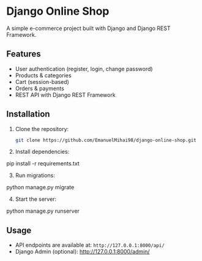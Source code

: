# Django Online Shop

A simple e-commerce project built with Django and Django REST Framework.

## Features
- User authentication (register, login, change password)
- Products & categories
- Cart (session-based)
- Orders & payments
- REST API with Django REST Framework

## Installation
1. Clone the repository:
   ```bash
   git clone https://github.com/EmanuelMihai98/django-online-shop.git

2. Install dependencies:

pip install -r requirements.txt

3. Run migrations:

python manage.py migrate

4. Start the server:

python manage.py runserver

## Usage
- API endpoints are available at: `http://127.0.0.1:8000/api/`
- Django Admin (optional): http://127.0.0.1:8000/admin/